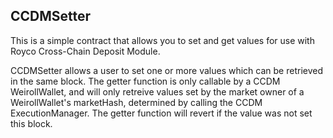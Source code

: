 ## CCDMSetter

This is a simple contract that allows you to set and get values for use with Royco Cross-Chain Deposit Module.

CCDMSetter allows a user to set one or more values which can be retrieved in the same block. The getter function is only callable by a CCDM WeirollWallet, and will only retreive values set by the market owner of a WeirollWallet's marketHash, determined by calling the CCDM ExecutionManager. The getter function will revert if the value was not set this block.
